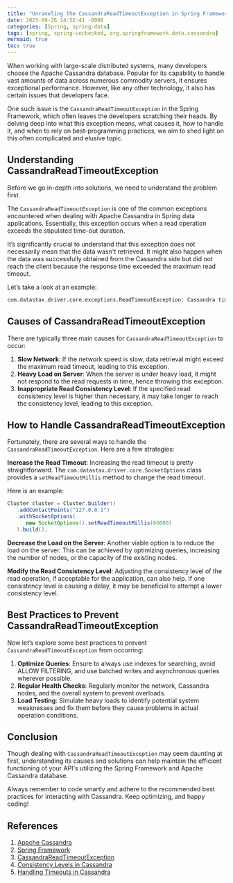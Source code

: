 ```yaml
---
title: "Unraveling the CassandraReadTimeoutException in Spring Framework"
date: 2023-09-26 14:52:41 -0000
categories: [Spring, spring-data]
tags: [spring, spring-unchecked, org.springframework.data.cassandra]
mermaid: true
toc: true
---
```



When working with large-scale distributed systems, many developers choose the Apache Cassandra database. Popular for its capability to handle vast amounts of data across numerous commodity servers, it ensures exceptional performance. However, like any other technology, it also has certain issues that developers face. 

One such issue is the `CassandraReadTimeoutException` in the Spring Framework, which often leaves the developers scratching their heads. By delving deep into what this exception means, what causes it, how to handle it, and when to rely on best-programming practices, we aim to shed light on this often complicated and elusive topic.

## Understanding CassandraReadTimeoutException

Before we go in-depth into solutions, we need to understand the problem first. 

The `CassandraReadTimeoutException` is one of the common exceptions encountered when dealing with Apache Cassandra in Spring data applications. Essentially, this exception occurs when a read operation exceeds the stipulated time-out duration. 

It’s significantly crucial to understand that this exception does not necessarily mean that the data wasn't retrieved. It might also happen when the data was successfully obtained from the Cassandra side but did not reach the client because the response time exceeded the maximum read timeout. 

Let’s take a look at an example:

```xml
com.datastax.driver.core.exceptions.ReadTimeoutException: Cassandra timeout during read query at consistency ONE (1 responses were required but only 0 replica responded)
```

## Causes of CassandraReadTimeoutException

There are typically three main causes for `CassandraReadTimeoutException` to occur:

1. **Slow Network**: If the network speed is slow, data retrieval might exceed the maximum read timeout, leading to this exception.
2. **Heavy Load on Server**: When the server is under heavy load, it might not respond to the read requests in time, hence throwing this exception.
3. **Inappropriate Read Consistency Level**: If the specified read consistency level is higher than necessary, it may take longer to reach the consistency level, leading to this exception.

## How to Handle CassandraReadTimeoutException

Fortunately, there are several ways to handle the `CassandraReadTimeoutException`. Here are a few strategies:

**Increase the Read Timeout**: Increasing the read timeout is pretty straightforward. The `com.datastax.driver.core.SocketOptions` class provides a `setReadTimeoutMillis` method to change the read timeout.

Here is an example:

```java
Cluster cluster = Cluster.builder()
   .addContactPoints("127.0.0.1")
   .withSocketOptions(
      new SocketOptions().setReadTimeoutMillis(60000)
   ).build();
```

**Decrease the Load on the Server**: Another viable option is to reduce the load on the server. This can be achieved by optimizing queries, increasing the number of nodes, or the capacity of the existing nodes.

**Modify the Read Consistency Level**: Adjusting the consistency level of the read operation, if acceptable for the application, can also help. If one consistency level is causing a delay, it may be beneficial to attempt a lower consistency level.

## Best Practices to Prevent CassandraReadTimeoutException

Now let’s explore some best practices to prevent `CassandraReadTimeoutException` from occurring:

1. **Optimize Queries**: Ensure to always use indexes for searching, avoid ALLOW FILTERING, and use batched writes and asynchronous queries wherever possible.
2. **Regular Health Checks**: Regularly monitor the network, Cassandra nodes, and the overall system to prevent overloads.
3. **Load Testing**: Simulate heavy loads to identify potential system weaknesses and fix them before they cause problems in actual operation conditions.

## Conclusion

Though dealing with `CassandraReadTimeoutException` may seem daunting at first, understanding its causes and solutions can help maintain the efficient functioning of your API's utilizing the Spring Framework and Apache Cassandra database. 

Always remember to code smartly and adhere to the recommended best practices for interacting with Cassandra. Keep optimizing, and happy coding!

## References 
1. [Apache Cassandra](https://cassandra.apache.org/)
2. [Spring Framework](https://spring.io/projects/spring-framework)
3. [CassandraReadTimeoutException](https://docs.datastax.com/en/developer/java-driver/4.0/manual/core/exceptions/)
4. [Consistency Levels in Cassandra](https://www.datastax.com/dev/blog/consistency-in-cassandra)
5. [Handling Timeouts in Cassandra](https://www.youtube.com/watch?v=E6i6ZgfQdMg)
